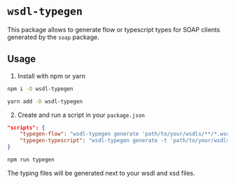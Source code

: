 # `wsdl-typegen`

This package allows to generate flow or typescript types for SOAP clients generated by the `soap` package.

## Usage

1. Install with npm or yarn

```sh
npm i -D wsdl-typegen
```

```sh
yarn add -D wsdl-typegen
```

2. Create and run a script in your `package.json`

```json
"scripts": {
    "typegen-flow": "wsdl-typegen generate 'path/to/your/wsdls/**/*.wsdl'",
    "typegen-typescript": "wsdl-typegen generate -t 'path/to/your/wsdls/**/*.wsdl'"
}
```

```sh
npm run typegen
```

The typing files will be generated next to your wsdl and xsd files.
